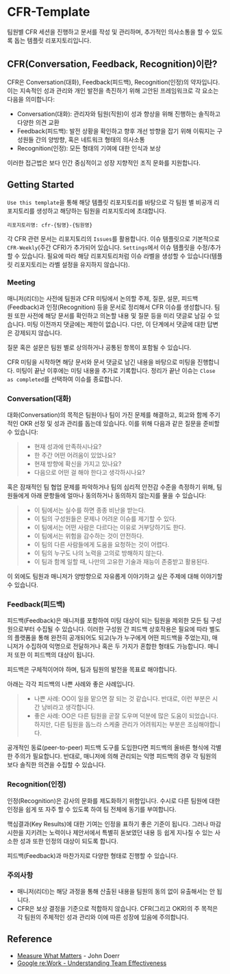 # CFR-Template

팀원별 CFR 세션을 진행하고 문서를 작성 및 관리하며, 추가적인 의사소통을 할 수 있도록 돕는 템플릿 리포지토리입니다.

## CFR(Conversation, Feedback, Recognition)이란?

CFR은 Conversation(대화), Feedback(피드백), Recognition(인정)의 약자입니다.
이는 지속적인 성과 관리와 개인 발전을 촉진하기 위해 고안된 프레임워크로 각 요소는 다음을 의미합니다:

- Conversation(대화): 관리자와 팀원(직원)이 성과 향상을 위해 진행하는 솔직하고 다양한 의견 교환
- Feedback(피드백): 발전 상황을 확인하고 향후 개선 방향을 잡기 위해 이뤄지는 구성원들 간의 양방향, 혹은 네트워크 형태의 의사소통
- Recognition(인정): 모든 형태의 기여에 대한 인식과 보상

이러한 접근법은 보다 인간 중심적이고 성장 지향적인 조직 문화를 지원합니다.

## Getting Started

`Use this template`을 통해 해당 템플릿 리포지토리를 바탕으로 각 팀원 별 비공개 리포지토리를 생성하고 해당하는 팀원을 리포지토리에 초대합니다.

```text
리포지토리명: cfr-{팀명}-{팀원명}
```

각 CFR 관련 문서는 리포지토리의 `Issues`를 활용합니다. 이슈 템플릿으로 기본적으로 `CFR-Weekly`(주간 CFR)가 추가되어 있습니다. `Settings`에서 이슈 템플릿을 수정/추가할 수 있습니다. 필요에 따라 해당 리포지토리처럼 이슈 라벨을 생성할 수 있습니다(템플릿 리포지토리는 라벨 설정을 유지하지 않습니다).

### Meeting

매니저(리더)는 사전에 팀원과 CFR 미팅에서 논의할 주제, 질문, 설문, 피드백(Feedback)과 인정(Recognition) 등을 문서로 정리해서 CFR 이슈를 생성합니다. 팀원 또한 사전에 해당 문서를 확인하고 의논할 내용 및 질문 등을 미리 댓글로 남길 수 있습니다. 미팅 이전까지 댓글에는 제한이 없습니다. 다만, 이 단계에서 댓글에 대한 답변은 강제되지 않습니다.

질문 혹은 설문은 팀원 별로 상의하거나 공통된 항목이 포함될 수 있습니다.

CFR 미팅을 시작하면 해당 문서와 문서 댓글로 남긴 내용을 바탕으로 미팅을 진행합니다. 미팅이 끝난 이후에는 미팅 내용을 추가로 기록합니다. 정리가 끝난 이슈는 `Close as completed`를 선택하여 이슈를 종료합니다.

### Conversation(대화)

대화(Conversation)의 목적은 팀원이나 팀이 가진 문제를 해결하고, 회고와 함께 주기적인 OKR 선정 및 성과 관리를 돕는데 있습니다. 이를 위해 다음과 같은 질문을 준비할 수 있습니다:

> - 현재 성과에 만족하시나요?
> - 한 주간 어떤 어려움이 있었나요?
> - 현재 방향에 확신을 가지고 있나요?
> - 다음으로 어떤 걸 해야 한다고 생각하시나요?

혹은 잠재적인 팀 협업 문제를 파악하거나 팀의 심리적 안전감 수준을 측정하기 위해, 팀원들에게 아래 문항들에 얼마나 동의하거나 동의하지 않는지를 물을 수 있습니다:

> - 이 팀에서는 실수를 하면 종종 비난을 받는다.
> - 이 팀의 구성원들은 문제나 어려운 이슈를 제기할 수 있다.
> - 이 팀에서는 어떤 사람은 다르다는 이유로 거부당하기도 한다.
> - 이 팀에서는 위험을 감수하는 것이 안전하다.
> - 이 팀의 다른 사람들에게 도움을 요청하는 것이 어렵다.
> - 이 팀의 누구도 나의 노력을 고의로 방해하지 않는다.
> - 이 팀과 함께 일할 때, 나만의 고유한 기술과 재능이 존중받고 활용된다.

이 외에도 팀원과 매니저가 양방향으로 자유롭게 이야기하고 싶은 주제에 대해 이야기할 수 있습니다.

### Feedback(피드백)

피드백(Feedback)은 매니저를 포함하여 미팅 대상이 되는 팀원을 제외한 모든 팀 구성원으로부터 수집될 수 있습니다. 이러한 구성원 간 피드백 상호작용은 필요에 따라 별도의 플랫폼을 통해 완전히 공개되어도 되고(누가 누구에게 어떤 피드백을 주었는지), 매니저가 수집하여 익명으로 전달하거나 혹은 두 가지가 혼합한 형태도 가능합니다. 매니저 또한 이 피드백의 대상이 됩니다.

피드백은 구체적이어야 하며, 팀과 팀원의 발전을 목표로 해야합니다.

아래는 각각 피드백의 나쁜 사례와 좋은 사례입니다.

> - 나쁜 사례: OO이 일을 맡으면 잘 되는 것 같습니다. 반대로, 이런 부분은 시간 낭비라고 생각합니다.
> - 좋은 사례: OO은 다른 팀원을 곧잘 도우며 덕분에 많은 도움이 되었습니다. 하지만, 다른 팀원을 돕느라 스케줄 관리가 어려워지는 부분은 조심해야합니다.

공개적인 동료(peer-to-peer) 피드백 도구를 도입한다면 피드백의 올바른 형식에 각별한 주의가 필요합니다. 반대로, 매니저에 의해 관리되는 익명 피드백의 경우 각 팀원의 보다 솔직한 의견을 수집할 수 있습니다.

### Recognition(인정)

인정(Recognition)은 감사의 문화를 제도화하기 위함입니다. 수시로 다른 팀원에 대한 인정을 쉽게 또 자주 할 수 있도록 하여 팀 전체에 동기를 부여합니다.

핵심결과(Key Results)에 대한 기여는 인정을 표하기 좋은 기준이 됩니다. 그러나 마감 시한을 지키려는 노력이나 제안서에서 특별히 돋보였던 내용 등 쉽게 지나칠 수 있는 사소한 성과 또한 인정의 대상이 되도록 합니다.

피드백(Feedback)과 마찬가지로 다양한 형태로 진행할 수 있습니다.

### 주의사항

- 매니저(리더)는 해당 과정을 통해 산출된 내용을 팀원의 동의 없이 유출해서는 안 됩니다.
- CFR은 보상 결정을 기준으로 적합하지 않습니다. CFR(그리고 OKR)의 주 목적은 각 팀원의 주체적인 성과 관리와 이에 따른 성장에 있음에 주의합니다.

## Reference
- [Measure What Matters](https://www.whatmatters.com/) - John Doerr
- [Google re:Work - Understanding Team Effectiveness](https://rework.withgoogle.com/en/guides/understanding-team-effectiveness#introduction)
